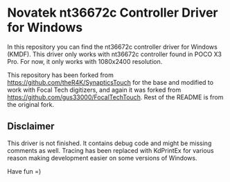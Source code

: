 # Novatek nt36672c Controller Driver for Windows
In this repository you can find the nt36672c controller driver for Windows (KMDF).
This driver only works with nt36672c controller found in POCO X3 Pro. For now, it only works with 1080x2400 resolution.

This repository has been forked from https://github.com/theR4K/SynapticsTouch for the base and modified to work with Focal Tech digitizers, and again it was forked from https://github.com/gus33000/FocalTechTouch.
Rest of the README is from the original fork. 

## Disclaimer
This driver is not finished.
It contains debug code and might be missing comments as well.
Tracing has been replaced with KdPrintEx for various reason making development easier on some versions of Windows.

Have fun =)
